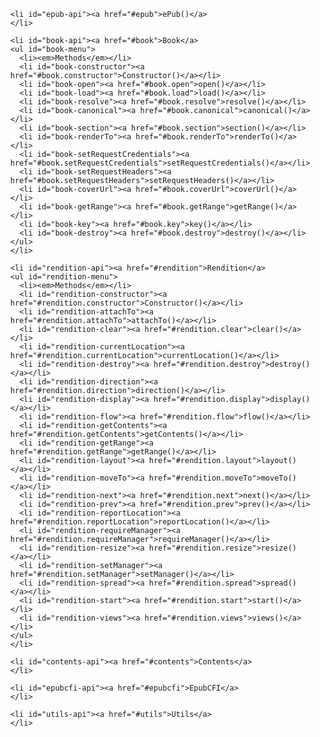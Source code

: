 <ul id="menu">

    <li id="epub-api"><a href="#epub">ePub()</a>
    </li>

    <li id="book-api"><a href="#book">Book</a>
    <ul id="book-menu">
      <li><em>Methods</em></li>
      <li id="book-constructor"><a href="#book.constructor">Constructor()</a></li>
      <li id="book-open"><a href="#book.open">open()</a></li>
      <li id="book-load"><a href="#book.load">load()</a></li>
      <li id="book-resolve"><a href="#book.resolve">resolve()</a></li>
      <li id="book-canonical"><a href="#book.canonical">canonical()</a></li>
      <li id="book-section"><a href="#book.section">section()</a></li>
      <li id="book-renderTo"><a href="#book.renderTo">renderTo()</a></li>
      <li id="book-setRequestCredentials"><a href="#book.setRequestCredentials">setRequestCredentials()</a></li>
      <li id="book-setRequestHeaders"><a href="#book.setRequestHeaders">setRequestHeaders()</a></li>
      <li id="book-coverUrl"><a href="#book.coverUrl">coverUrl()</a></li>
      <li id="book-getRange"><a href="#book.getRange">getRange()</a></li>
      <li id="book-key"><a href="#book.key">key()</a></li>
      <li id="book-destroy"><a href="#book.destroy">destroy()</a></li>
    </ul>
    </li>

    <li id="rendition-api"><a href="#rendition">Rendition</a>
    <ul id="rendition-menu">
      <li><em>Methods</em></li>
      <li id="rendition-constructor"><a href="#rendition.constructor">Constructor()</a></li>
      <li id="rendition-attachTo"><a href="#rendition.attachTo">attachTo()</a></li>
      <li id="rendition-clear"><a href="#rendition.clear">clear()</a></li>
      <li id="rendition-currentLocation"><a href="#rendition.currentLocation">currentLocation()</a></li>
      <li id="rendition-destroy"><a href="#rendition.destroy">destroy()</a></li>
      <li id="rendition-direction"><a href="#rendition.direction">direction()</a></li>
      <li id="rendition-display"><a href="#rendition.display">display()</a></li>
      <li id="rendition-flow"><a href="#rendition.flow">flow()</a></li>
      <li id="rendition-getContents"><a href="#rendition.getContents">getContents()</a></li>
      <li id="rendition-getRange"><a href="#rendition.getRange">getRange()</a></li>
      <li id="rendition-layout"><a href="#rendition.layout">layout()</a></li>
      <li id="rendition-moveTo"><a href="#rendition.moveTo">moveTo()</a></li>
      <li id="rendition-next"><a href="#rendition.next">next()</a></li>
      <li id="rendition-prev"><a href="#rendition.prev">prev()</a></li>
      <li id="rendition-reportLocation"><a href="#rendition.reportLocation">reportLocation()</a></li>
      <li id="rendition-requireManager"><a href="#rendition.requireManager">requireManager()</a></li>
      <li id="rendition-resize"><a href="#rendition.resize">resize()</a></li>
      <li id="rendition-setManager"><a href="#rendition.setManager">setManager()</a></li>
      <li id="rendition-spread"><a href="#rendition.spread">spread()</a></li>
      <li id="rendition-start"><a href="#rendition.start">start()</a></li>
      <li id="rendition-views"><a href="#rendition.views">views()</a></li>
    </ul>
    </li>

    <li id="contents-api"><a href="#contents">Contents</a>
    </li>

    <li id="epubcfi-api"><a href="#epubcfi">EpubCFI</a>
    </li>

    <li id="utils-api"><a href="#utils">Utils</a>
    </li>

</ul>
